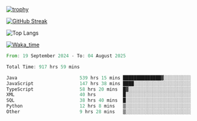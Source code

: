 <!--
**ren-joey/ren-joey** is a ✨ _special_ ✨ repository because its `README.md` (this file) appears on your GitHub profile.

Here are some ideas to get you started:

- 🔭 I’m currently working on ...
- 🌱 I’m currently learning ...
- 👯 I’m looking to collaborate on ...
- 🤔 I’m looking for help with ...
- 💬 Ask me about ...
- 📫 How to reach me: ...
- 😄 Pronouns: ...
- ⚡ Fun fact: ...
-->

[![trophy](https://github-profile-trophy.vercel.app/?username=ren-joey&theme=darkhub&column=5)](https://github.com/ren-joey)

[![GitHub Streak](https://streak-stats.demolab.com/?user=ren-joey&theme=dark)](https://github.com/ren-joey)

![Top Langs](https://github-readme-stats.vercel.app/api/top-langs?username=ren-joey&show_icons=true&layout=compact&locale=en&hide=html,CSS,scss,Pug,Twig&theme=dark)

[![Waka_time](https://github-readme-stats.vercel.app/api/wakatime?username=joeyren&theme=dark)](https://github.com/ren-joey)

<!--START_SECTION:waka-->

```rust
From: 19 September 2024 - To: 04 August 2025

Total Time: 917 hrs 59 mins

Java                       539 hrs 15 mins ██████████████▓░░░░░░░░░░   58.14 %
JavaScript                 147 hrs 38 mins ████░░░░░░░░░░░░░░░░░░░░░   15.92 %
TypeScript                 58 hrs 20 mins  █▓░░░░░░░░░░░░░░░░░░░░░░░   06.29 %
XML                        40 hrs          █░░░░░░░░░░░░░░░░░░░░░░░░   04.31 %
SQL                        38 hrs 40 mins  █░░░░░░░░░░░░░░░░░░░░░░░░   04.17 %
Python                     12 hrs 8 mins   ▒░░░░░░░░░░░░░░░░░░░░░░░░   01.31 %
Other                      9 hrs 28 mins   ▒░░░░░░░░░░░░░░░░░░░░░░░░   01.02 %
```

<!--END_SECTION:waka-->

